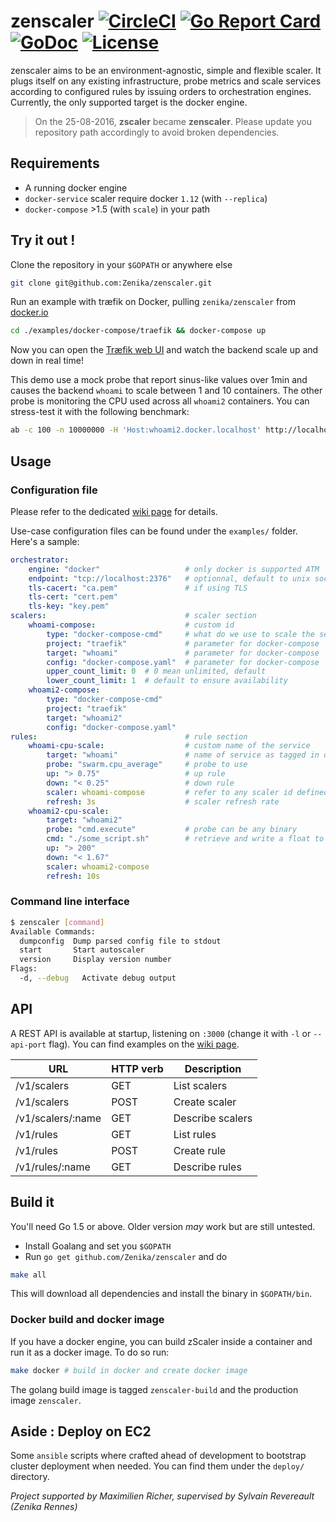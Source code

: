 zenscaler  [![CircleCI](https://circleci.com/gh/Zenika/zenscaler/tree/master.svg?style=svg&circle-token=78b4c3db440a574eea374cc602addd51a6b5e249)](https://circleci.com/gh/Zenika/zenscaler/tree/master) [![Go Report Card](https://goreportcard.com/badge/github.com/Zenika/zenscaler)](https://goreportcard.com/report/github.com/Zenika/zenscaler) [![GoDoc](https://godoc.org/github.com/Zenika/zenscaler?status.svg)](https://godoc.org/github.com/Zenika/zenscaler) [![License](https://img.shields.io/badge/license-MIT-blue.svg)](https://github.com/Zenika/zenscaler/blob/master/LICENSE.md)
=======

zenscaler aims to be an environment-agnostic, simple and flexible scaler. It plugs itself on any existing infrastructure, probe metrics and scale services according to configured rules by issuing orders to orchestration engines.
Currently, the only supported target is the docker engine.

> On the 25-08-2016, **zscaler** became **zenscaler**. Please update you repository path accordingly to avoid broken dependencies.

Requirements
-----

- A running docker engine
- `docker-service` scaler require docker `1.12` (with `--replica`)
- `docker-compose` >1.5 (with `scale`) in your path

Try it out !
------------
Clone the repository in your `$GOPATH` or anywhere else
```BASH
git clone git@github.com:Zenika/zenscaler.git
```
Run an example with træfik on Docker, pulling `zenika/zenscaler` from [docker.io](https://hub.docker.com/r/zenika/zenscaler/)
```BASH
cd ./examples/docker-compose/traefik && docker-compose up
```
Now you can open the [Træfik web UI](http://localhost:8080/) and watch the backend scale up and down in real time!

This demo use a mock probe that report sinus-like values over 1min and causes the backend `whoami` to scale between 1 and 10 containers. The other probe is monitoring the CPU used across all `whoami2` containers. You can stress-test it with the following benchmark:

 ```BASH
ab -c 100 -n 10000000 -H 'Host:whoami2.docker.localhost' http://localhost/
```

Usage
-----

### Configuration file

Please refer to the dedicated [wiki page](https://github.com/Zenika/zenscaler/wiki/Configuration#configuration-file) for details.

Use-case configuration files can be found under the `examples/` folder. Here's a sample:

```YAML
orchestrator:
    engine: "docker"                   # only docker is supported ATM
    endpoint: "tcp://localhost:2376"   # optionnal, default to unix socket
    tls-cacert: "ca.pem"               # if using TLS
    tls-cert: "cert.pem"
    tls-key: "key.pem"
scalers:                               # scaler section
    whoami-compose:                    # custom id
        type: "docker-compose-cmd"     # what do we use to scale the service ?
        project: "traefik"             # parameter for docker-compose
        target: "whoami"               # parameter for docker-compose
        config: "docker-compose.yaml"  # parameter for docker-compose
        upper_count_limit: 0  # 0 mean unlimited, default
        lower_count_limit: 1  # default to ensure availability
    whoami2-compose:
        type: "docker-compose-cmd"
        project: "traefik"
        target: "whoami2"
        config: "docker-compose.yaml"
rules:                                 # rule section
    whoami-cpu-scale:                  # custom name of the service
        target: "whoami"               # name of service as tagged in orchestrator
        probe: "swarm.cpu_average"     # probe to use
        up: "> 0.75"                   # up rule
        down: "< 0.25"                 # down rule
        scaler: whoami-compose         # refer to any scaler id defined above
        refresh: 3s                    # scaler refresh rate
    whoami2-cpu-scale:
        target: "whoami2"
        probe: "cmd.execute"           # probe can be any binary
        cmd: "./some_script.sh"        # retrieve and write a float to stdout
        up: "> 200"
        down: "< 1.67"
        scaler: whoami2-compose
        refresh: 10s
```

### Command line interface

```BASH
$ zenscaler [command]
Available Commands:
  dumpconfig  Dump parsed config file to stdout
  start       Start autoscaler
  version     Display version number
Flags:
  -d, --debug   Activate debug output
```

API
---

A REST API is available at startup, listening on `:3000` (change it with `-l` or `--api-port` flag).
You can find examples on the [wiki page](https://github.com/Zenika/zenscaler/wiki/API).

URL                | HTTP verb | Description
-------------------|-----------|------
/v1/scalers        | GET       | List scalers
/v1/scalers        | POST      | Create scaler
/v1/scalers/:name  | GET       | Describe scalers
/v1/rules          | GET       | List rules
/v1/rules          | POST      | Create rule
/v1/rules/:name    | GET       | Describe rules


Build it
--------

You'll need Go 1.5 or above. Older version _may_ work but are still untested.
- Install Goalang and set you `$GOPATH`
- Run `go get github.com/Zenika/zenscaler` and do
```BASH
make all
```
This will download all dependencies and install the binary in `$GOPATH/bin`.

### Docker build and docker image
If you have a docker engine, you can build zScaler inside a container and run it as a docker image. To do so run:
```BASH
make docker # build in docker and create docker image
```

The golang build image is tagged `zenscaler-build` and the production image `zenscaler`.

Aside : Deploy on EC2
-------------

Some `ansible` scripts where crafted ahead of development to bootstrap cluster deployment when needed. You can find them under the `deploy/` directory.

_Project supported by Maximilien Richer, supervised by Sylvain Revereault (Zenika Rennes)_
